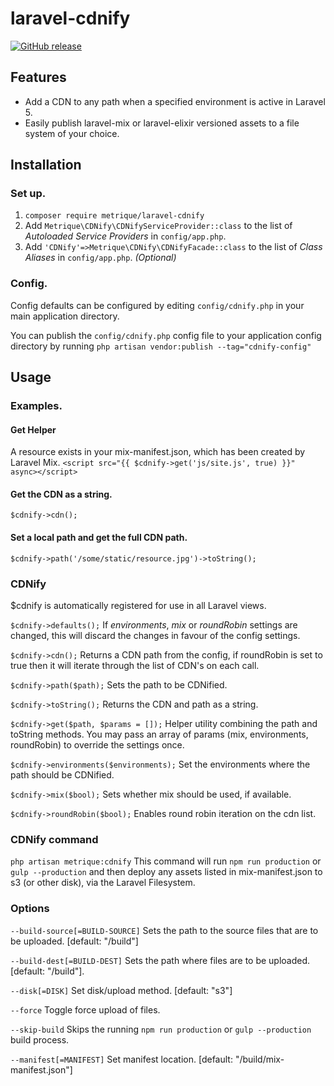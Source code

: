 # laravel-cdnify
[![GitHub release](https://img.shields.io/github/release/metrique/laravel-cdnify.svg?maxAge=2592000)]()

## Features
- Add a CDN to any path when a specified environment is active in Laravel 5.
- Easily publish laravel-mix or laravel-elixir versioned assets to a file system of your choice.

## Installation
### Set up.
1. `composer require metrique/laravel-cdnify`
2. Add `Metrique\CDNify\CDNifyServiceProvider::class` to the list of *Autoloaded Service Providers* in `config/app.php`.
3. Add `'CDNify'=>Metrique\CDNify\CDNifyFacade::class` to the list of *Class Aliases* in `config/app.php`. *(Optional)*

### Config.
Config defaults can be configured by editing `config/cdnify.php` in your main application directory.

You can publish the  `config/cdnify.php` config file to your application config directory by running `php artisan vendor:publish --tag="cdnify-config"`

## Usage
### Examples.
#### Get Helper
A resource exists in your mix-manifest.json, which has been created by Laravel Mix.
`<script src="{{ $cdnify->get('js/site.js', true) }}" async></script>`

#### Get the CDN as a string.
`$cdnify->cdn();`

#### Set a local path and get the full CDN path.
`$cdnify->path('/some/static/resource.jpg')->toString();`

### CDNify
$cdnify is automatically registered for use in all Laravel views.

`$cdnify->defaults();` If *environments*, *mix* or *roundRobin* settings are changed, this will discard the changes in favour of the config settings.

`$cdnify->cdn();` Returns a CDN path from the config, if roundRobin is set to true then it will iterate through the list of CDN's on each call.

`$cdnify->path($path);` Sets the path to be CDNified.

`$cdnify->toString();` Returns the CDN and path as a string.

`$cdnify->get($path, $params = []);` Helper utility combining the path and toString methods. You may pass an array of params (mix, environments, roundRobin) to override the settings once.

`$cdnify->environments($environments);` Set the environments where the path should be CDNified.

`$cdnify->mix($bool);` Sets whether mix should be used, if available.

`$cdnify->roundRobin($bool);` Enables round robin iteration on the cdn list.

### CDNify command
`php artisan metrique:cdnify`
This command will run `npm run production` or `gulp --production` and then deploy any assets listed in mix-manifest.json to s3 (or other disk), via the Laravel Filesystem.

### Options
`--build-source[=BUILD-SOURCE]` Sets the path to the source files that are to be uploaded. [default: "/build"]

`--build-dest[=BUILD-DEST]` Sets the path where files are to be uploaded. [default: "/build"].

`--disk[=DISK]` Set disk/upload method. [default: "s3"]

`--force` Toggle force upload of files.

`--skip-build` Skips the running `npm run production` or `gulp --production` build process.

`--manifest[=MANIFEST]` Set manifest location. [default: "/build/mix-manifest.json"]
